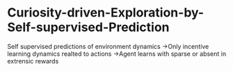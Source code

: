 # Curiosity-driven-Exploration-by-Self-supervised-Prediction
Self supervised predictions of environment dynamics  ->Only incentive learning dynamics realted to actions ->Agent learns with sparse or absent in extrensic rewards 
